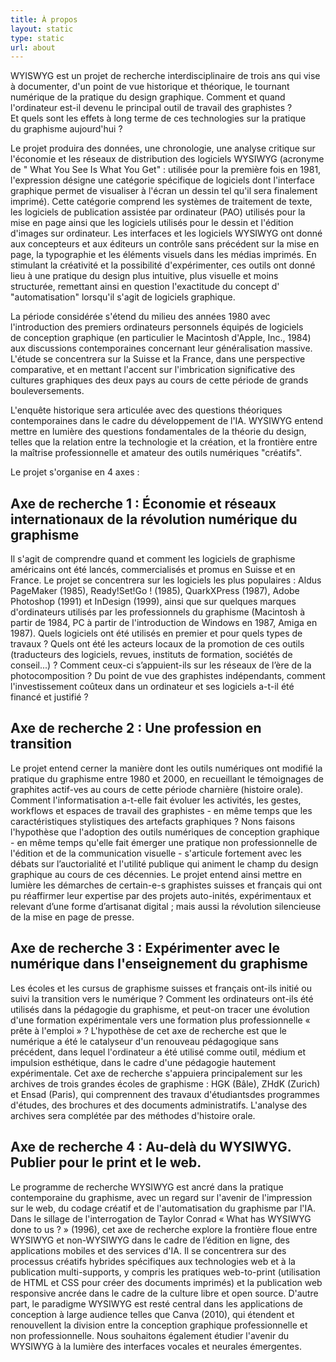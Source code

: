 ```yaml
---
title: À propos
layout: static
type: static
url: about
---
```

WYISWYG est un projet de recherche interdisciplinaire de trois ans qui vise à documenter, d'un point de vue historique et théorique, le tournant numérique de la pratique du design graphique. Comment et quand l'ordinateur est-il devenu le principal outil de travail des graphistes ? Et&nbsp;quels sont les effets à long terme de ces technologies sur la pratique du&nbsp;graphisme aujourd'hui ?

Le projet produira des données, une chronologie, une analyse critique sur l'économie et les réseaux de distribution des logiciels WYSIWYG (acronyme de " What You See Is What You Get" : utilisée pour la première fois en 1981, l'expression désigne une catégorie spécifique de logiciels dont l'interface graphique permet de visualiser à l'écran un dessin tel qu'il sera finalement imprimé). Cette catégorie comprend les systèmes de traitement de texte, les logiciels de publication assistée par ordinateur (PAO) utilisés pour la mise en page ainsi que les logiciels utilisés pour le&nbsp;dessin et l'édition d'images sur ordinateur. Les interfaces et les logiciels WYSIWYG ont donné aux concepteurs et aux éditeurs un contrôle sans précédent sur la mise en page, la typographie et les éléments visuels dans les médias imprimés. En stimulant la créativité et la possibilité d'expérimenter, ces outils ont donné lieu à une pratique du design plus intuitive, plus visuelle et moins structurée, remettant ainsi en question l'exactitude du concept d' "automatisation" lorsqu'il s'agit de logiciels graphique.

La période considérée s'étend du milieu des années 1980 avec l'introduction des premiers ordinateurs personnels équipés de logiciels de&nbsp;conception graphique (en particulier le Macintosh d'Apple, Inc., 1984) aux&nbsp;discussions contemporaines concernant leur généralisation massive. L'étude se concentrera sur la Suisse et la France, dans une perspective comparative, et en mettant l'accent sur l'imbrication significative des cultures graphiques des deux pays au cours de cette période de grands bouleversements.

L'enquête historique sera articulée avec des questions théoriques contemporaines dans le cadre du développement de l'IA. WYSIWYG entend mettre en lumière des questions fondamentales de la théorie du&nbsp;design, telles que la relation entre la technologie et la création, et&nbsp;la&nbsp;frontière entre la maîtrise professionnelle et amateur des outils numériques "créatifs".

Le projet s'organise en 4 axes :

## **Axe de recherche 1 : Économie et réseaux internationaux de**&nbsp;**la**&nbsp;**révolution numérique du graphisme**

Il s'agit de comprendre quand et comment les logiciels de graphisme américains ont été lancés, commercialisés et promus en Suisse et en France. Le projet se concentrera sur les logiciels les plus populaires : Aldus PageMaker (1985), Ready!Set!Go ! (1985), QuarkXPress (1987), Adobe Photoshop (1991) et InDesign (1999), ainsi que sur quelques marques d'ordinateurs utilisés par les professionnels du graphisme (Macintosh à partir de 1984, PC à partir de l'introduction de Windows en 1987, Amiga en 1987). Quels logiciels ont été utilisés en premier et pour quels types de travaux ? Quels ont été les acteurs locaux de la promotion de ces outils (traducteurs des logiciels, revues, instituts de formation, sociétés de conseil...) ? Comment ceux-ci s’appuient-ils sur les réseaux de l’ère de la photocomposition ? Du point de vue des graphistes indépendants, comment l'investissement coûteux dans un ordinateur et ses logiciels a-t-il été financé et justifié ? 

## **Axe de recherche 2 : Une profession en transition**

Le projet entend cerner la manière dont les outils numériques ont modifié la pratique du graphisme entre 1980 et 2000, en recueillant le témoignages de graphites actif-ves au cours de cette période charnière (histoire orale). Comment l'informatisation a-t-elle fait évoluer les activités, les gestes, workflows et espaces de travail des graphistes - en même temps que les caractéristiques stylistiques des artefacts graphiques ? Nons faisons l'hypothèse que l'adoption des outils numériques de conception graphique - en même temps qu'elle fait émerger une pratique non professionnelle de l'édition et de la communication visuelle - s'articule fortement avec les débats sur l’auctorialité et l'utilité publique qui animent le champ du design graphique au cours de ces décennies. Le projet entend ainsi mettre en lumière les démarches de certain-e-s graphistes suisses et français qui ont pu réaffirmer leur expertise par des projets auto-inités, expérimentaux et relevant d’une forme d’artisanat digital ; mais aussi la révolution silencieuse de la mise en page de presse.

## **Axe de recherche 3 : Expérimenter avec le numérique dans l'enseignement du graphisme**

Les écoles et les cursus de graphisme suisses et français ont-ils initié ou suivi la transition vers le numérique ? Comment les ordinateurs ont-ils été utilisés dans la pédagogie du graphisme, et peut-on tracer une évolution d'une formation expérimentale vers une formation plus professionnelle « prête à l'emploi » ? L'hypothèse de cet axe de recherche est que le numérique a été le catalyseur d'un renouveau pédagogique sans précédent, dans lequel l'ordinateur a été utilisé comme outil, médium et impulsion esthétique, dans le cadre d'une pédagogie hautement expérimentale. Cet axe de recherche s'appuiera principalement sur les archives de trois grandes écoles de graphisme : HGK (Bâle), ZHdK (Zurich) et Ensad (Paris), qui comprennent des travaux d'étudiantsdes programmes d'études, des brochures et des documents administratifs. L'analyse des archives sera complétée par des méthodes d'histoire orale. 

## **Axe de recherche 4 : Au-delà du WYSIWYG. Publier pour le print et le web.**

Le programme de recherche WYSIWYG est ancré dans la pratique contemporaine du graphisme, avec un regard sur l'avenir de l'impression sur le web, du codage créatif et de l'automatisation du graphisme par l'IA. Dans le sillage de l'interrogation de Taylor Conrad « What has WYSIWYG done to us ? » (1996), cet axe de recherche explore la frontière floue entre WYSIWYG et non-WYSIWYG dans le cadre de l’édition en ligne, des applications mobiles et des services d'IA. Il se concentrera sur des processus créatifs hybrides spécifiques aux technologies web et à la publication multi-supports, y compris les pratiques web-to-print (utilisation de HTML et CSS pour créer des documents imprimés) et la publication web responsive ancrée dans le cadre de la culture libre et open source. D'autre part, le paradigme WYSIWYG est resté central dans les applications de conception à large audience telles que Canva (2010), qui étendent et renouvellent la division entre la conception graphique professionnelle et non professionnelle. Nous souhaitons également étudier l'avenir du WYSIWYG à la lumière des interfaces vocales et neurales émergentes.
